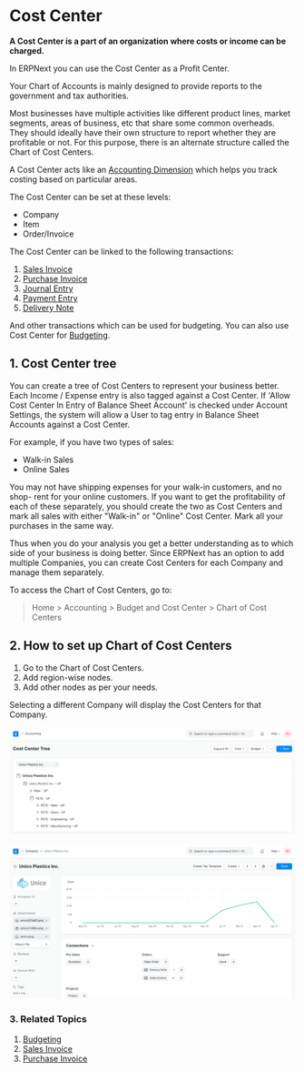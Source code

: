 
# Cost Center


**A Cost Center is a part of an organization where costs or income can be charged.**


In ERPNext you can use the Cost Center as a Profit Center.


Your Chart of Accounts is mainly designed to provide reports to the government and tax authorities.


Most businesses have multiple activities like different product lines, market segments, areas of business, etc that share some common overheads. They should ideally have their own structure to report whether they
are profitable or not. For this purpose, there is an alternate structure called the Chart of Cost Centers.


A Cost Center acts like an [Accounting Dimension](/docs/v13/user/manual/en/accounts/accounting-dimensions) which helps you track costing based on particular areas.


The Cost Center can be set at these levels:


* Company
* Item
* Order/Invoice


The Cost Center can be linked to the following transactions:


1. [Sales Invoice](/docs/v13/user/manual/en/accounts/sales-invoice)
2. [Purchase Invoice](/docs/v13/user/manual/en/accounts/purchase-invoice)
3. [Journal Entry](/docs/v13/user/manual/en/accounts/journal-entry)
4. [Payment Entry](/docs/v13/user/manual/en/accounts/payment-entry)
5. [Delivery Note](/docs/v13/user/manual/en/stock/delivery-note)


And other transactions which can be used for budgeting. You can also use Cost Center for [Budgeting](/docs/v13/user/manual/en/accounts/budgeting).


## 1. Cost Center tree


You can create a tree of Cost Centers to represent your business better. Each
Income / Expense entry is also tagged against a Cost Center. If 'Allow Cost Center In Entry of Balance Sheet Account' is checked under Account Settings, the system will allow a User to tag entry in Balance Sheet Accounts against a Cost Center.


For example, if you have two types of sales:


* Walk-in Sales
* Online Sales


You may not have shipping expenses for your walk-in customers, and no shop-
rent for your online customers. If you want to get the profitability of each
of these separately, you should create the two as Cost Centers and mark all
sales with either "Walk-in" or "Online" Cost Center. Mark all your purchases in the
same way.


Thus when you do your analysis you get a better understanding as to which side
of your business is doing better. Since ERPNext has an option to add multiple
Companies, you can create Cost Centers for each Company and manage them
separately.


To access the Chart of Cost Centers, go to:



> 
> Home > Accounting > Budget and Cost Center > Chart of Cost Centers
> 
> 
> 


## 2. How to set up Chart of Cost Centers


1. Go to the Chart of Cost Centers.
2. Add region-wise nodes.
3. Add other nodes as per your needs.


Selecting a different Company will display the Cost Centers for that Company.


![Cost Center](/files/chart-of-cost-center.png)


![Chart of Cost Centers](/files/company-master.png)


### 3. Related Topics


1. [Budgeting](/docs/v13/user/manual/en/accounts/budgeting)
2. [Sales Invoice](/docs/v13/user/manual/en/accounts/sales-invoice)
3. [Purchase Invoice](/docs/v13/user/manual/en/accounts/purchase-invoice)


